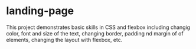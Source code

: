 # landing-page
This project demonstrates basic skills in CSS and flexbox including changig color, font and size of the text, changing border, padding nd margin of of elements, changing the layout with flexbox, etc.